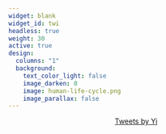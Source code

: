 ```yaml
---
widget: blank
widget_id: twi
headless: true
weight: 30
active: true
design:
  columns: "1"
  background:
    text_color_light: false
    image_darken: 0
    image: human-life-cycle.png
    image_parallax: false
---
```

<center><a class="twitter-timeline" data-width="500" data-height="300" href="https://twitter.com/YiLu08121831?ref_src=twsrc%5Etfw">Tweets by Yi</a> <script async src="https://platform.twitter.com/widgets.js" charset="utf-8"></script></center>
